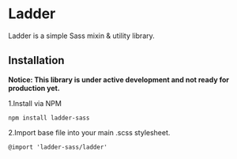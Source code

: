 # Ladder
Ladder is a simple Sass mixin &amp; utility library.

## Installation

**Notice: This library is under active development and not ready for production yet.**

1.Install via NPM

```
npm install ladder-sass
```
2.Import base file into your main .scss stylesheet.
```
@import 'ladder-sass/ladder'
``` 
